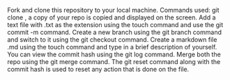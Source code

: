 Fork and clone this repository to your local machine. Commands used: git clone <url of the repo>, a copy of your repo is copied and displayed on the screen. Add a text file with .txt as the extension using the touch command and use the git commit -m <message> command. Create a new branch using the git branch <branch name> command and switch to it using the git checkout <new branch name> command. Create a markdown file .md using the touch command and type in a brief description of yourself. You can view the commit hash using the git log command. Merge both the repo using the git merge command. The git reset command along with the commit hash is used to reset any action that is done on the file.
